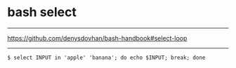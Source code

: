 # bash select

---

https://github.com/denysdovhan/bash-handbook#select-loop

---

```
$ select INPUT in 'apple' 'banana'; do echo $INPUT; break; done
```
